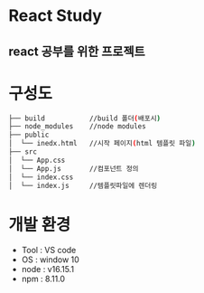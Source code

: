 # React Study
## react 공부를 위한 프로젝트

# 구성도

``` bash
├── build           //build 폴더(배포시)
├── node_modules    //node modules
├── public          
│  └── inedx.html   //시작 페이지(html 템플릿 파일)
├── src
│  └── App.css
│  └── App.js       //컴포넌트 정의
│  └── index.css    
│  └── index.js     //템플릿파일에 렌더링
```
# 개발 환경
- Tool : VS code
- OS : window 10
- node : v16.15.1
- npm : 8.11.0
